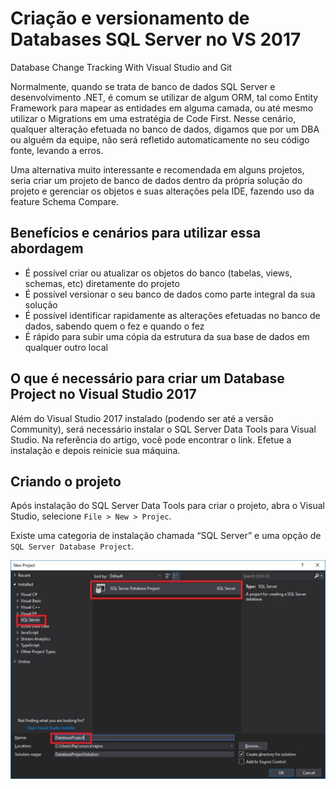 # Criação e versionamento de Databases SQL Server no VS 2017

Database Change Tracking With Visual Studio and Git

Normalmente, quando se trata de banco de dados SQL Server e desenvolvimento .NET, é comum se utilizar de algum ORM, tal como Entity Framework para mapear as entidades em alguma camada, ou até mesmo utilizar o Migrations em uma estratégia de Code First. Nesse cenário, qualquer alteração efetuada no banco de dados, digamos que por um DBA ou alguém da equipe, não será refletido automaticamente no seu código fonte, levando a erros.

Uma alternativa muito interessante e recomendada em alguns projetos, seria criar um projeto de banco de dados dentro da própria solução do projeto e gerenciar os objetos e suas alterações pela IDE, fazendo uso da feature Schema Compare.

## Benefícios e cenários para utilizar essa abordagem

- É possível criar ou atualizar os objetos do banco (tabelas, views, schemas, etc) diretamente do projeto
- É possível versionar o seu banco de dados como parte integral da sua solução
- É possível identificar rapidamente as alterações efetuadas no banco de dados, sabendo quem o fez e quando o fez
- É rápido para subir uma cópia da estrutura da sua base de dados em qualquer outro local

## O que é necessário para criar um Database Project no Visual Studio 2017

Além do Visual Studio 2017 instalado (podendo ser até a versão Community), será necessário instalar o SQL Server Data Tools para Visual Studio. Na referência do artigo, você pode encontrar o link. Efetue a instalação e depois reinicie sua máquina.


## Criando o projeto

Após instalação do SQL Server Data Tools para criar o projeto, abra o Visual Studio, selecione ```File > New > Projec```.

Existe uma categoria de instalação chamada “SQL Server” e uma opção de ```SQL Server Database Project```.


![](data/01-1.jpg)
